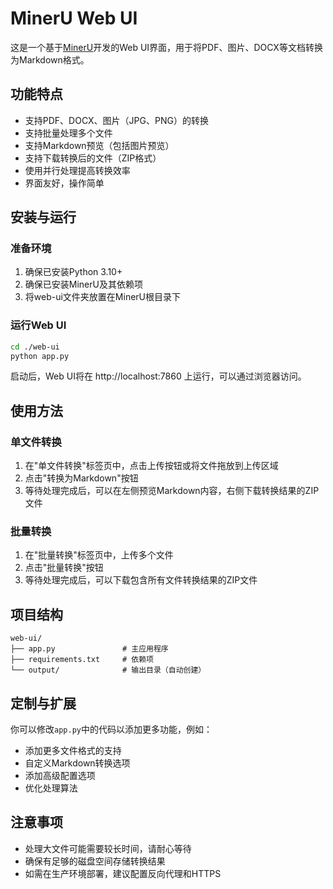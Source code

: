# MinerU Web UI

这是一个基于[MinerU](https://github.com/opendatalab/MinerU)开发的Web UI界面，用于将PDF、图片、DOCX等文档转换为Markdown格式。

## 功能特点

- 支持PDF、DOCX、图片（JPG、PNG）的转换
- 支持批量处理多个文件
- 支持Markdown预览（包括图片预览）
- 支持下载转换后的文件（ZIP格式）
- 使用并行处理提高转换效率
- 界面友好，操作简单

## 安装与运行

### 准备环境

1. 确保已安装Python 3.10+
2. 确保已安装MinerU及其依赖项
3. 将web-ui文件夹放置在MinerU根目录下

### 运行Web UI
```bash
cd ./web-ui
python app.py
```

启动后，Web UI将在 http://localhost:7860 上运行，可以通过浏览器访问。

## 使用方法

### 单文件转换

1. 在"单文件转换"标签页中，点击上传按钮或将文件拖放到上传区域
2. 点击"转换为Markdown"按钮
3. 等待处理完成后，可以在左侧预览Markdown内容，右侧下载转换结果的ZIP文件

### 批量转换

1. 在"批量转换"标签页中，上传多个文件
2. 点击"批量转换"按钮
3. 等待处理完成后，可以下载包含所有文件转换结果的ZIP文件

## 项目结构

```
web-ui/
├── app.py               # 主应用程序
├── requirements.txt     # 依赖项
└── output/              # 输出目录（自动创建）
```

## 定制与扩展

你可以修改`app.py`中的代码以添加更多功能，例如：

- 添加更多文件格式的支持
- 自定义Markdown转换选项
- 添加高级配置选项
- 优化处理算法

## 注意事项

- 处理大文件可能需要较长时间，请耐心等待
- 确保有足够的磁盘空间存储转换结果
- 如需在生产环境部署，建议配置反向代理和HTTPS 